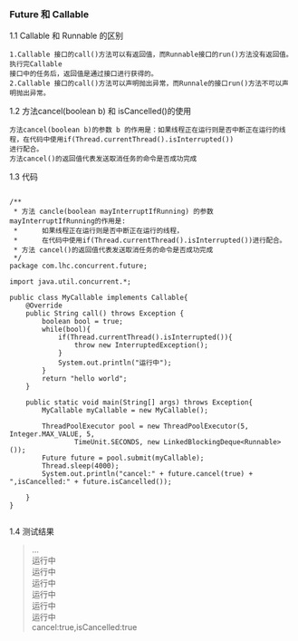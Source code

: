 ### Future 和 Callable

1.1 Callable 和 Runnable 的区别

    1.Callable 接口的call()方法可以有返回值，而Runnable接口的run()方法没有返回值。执行完Callable
    接口中的任务后，返回值是通过接口进行获得的。
    2.Callable 接口的call()方法可以声明抛出异常，而Runnale的接口run()方法不可以声明抛出异常。

1.2 方法cancel(boolean b) 和 isCancelled()的使用
    
    方法cancel(boolean b)的参数 b 的作用是：如果线程正在运行则是否中断正在运行的线程，在代码中使用if(Thread.currentThread().isInterrupted())
    进行配合。
    方法cancel()的返回值代表发送取消任务的命令是否成功完成
    
1.3 代码

```

/**
 * 方法 cancle(boolean mayInterruptIfRunning) 的参数 mayInterruptIfRunning的作用是:
 *      如果线程正在运行则是否中断正在运行的线程，
 *      在代码中使用if(Thread.currentThread().isInterrupted())进行配合。
 * 方法 cancel()的返回值代表发送取消任务的命令是否成功完成
 */
package com.lhc.concurrent.future;

import java.util.concurrent.*;

public class MyCallable implements Callable{
    @Override
    public String call() throws Exception {
        boolean bool = true;
        while(bool){
            if(Thread.currentThread().isInterrupted()){
                throw new InterruptedException();
            }
            System.out.println("运行中");
        }
        return "hello world";
    }

    public static void main(String[] args) throws Exception{
        MyCallable myCallable = new MyCallable();

        ThreadPoolExecutor pool = new ThreadPoolExecutor(5, Integer.MAX_VALUE, 5,
                TimeUnit.SECONDS, new LinkedBlockingDeque<Runnable>());
        Future future = pool.submit(myCallable);
        Thread.sleep(4000);
        System.out.println("cancel:" + future.cancel(true) + ",isCancelled:" + future.isCancelled());

    }
}


```
    
1.4 测试结果

> ...   
  运行中   
  运行中   
  运行中   
  运行中   
  运行中   
  运行中   
  cancel:true,isCancelled:true
    